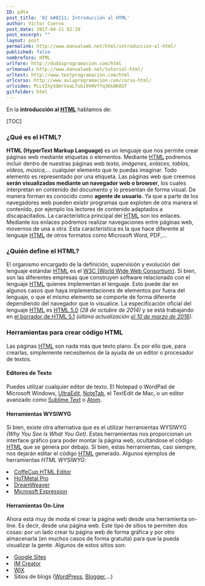 ```yaml
---
ID: pdte
post_title: '02 &#8211; Introducción al HTML'
author: Víctor Cuervo
post_date: 2017-04-11 02:19
post_excerpt: ""
layout: post
permalink: http://www.manualweb.net/html/introduccion-al-html/
published: false
nombreforo: HTML
urlforo: http://dudasprogramacion.com/html
urlmanual: http://www.manualweb.net/tutorial-html/
urltest: http://www.testprogramacion.com/html
urlcurso: http://www.aulaprogramacion.com/curso-html/
urlvideo: PLLVIhySQmrVaaLfsbi9VHVffq3Kk8KAST
gitfolder: html
---
```

En la **introducción al [HTML][1]** hablamos de:

[TOC]

### **¿Qué es el HTML?**

**HTML (HyperText Markup Language)**<span style="font-weight: 400;"> es un lenguaje que nos permite crear páginas web mediante etiquetas o elementos.</span> <span style="font-weight: 400;">Mediante </span>[<span style="font-weight: 400;">HTML</span>][1]<span style="font-weight: 400;"> podremos incluir dentro de nuestras páginas web </span>*<span style="font-weight: 400;">texto, imágenes, enlaces, tablas, vídeos, música,...</span>*<span style="font-weight: 400;"> cualquier elemento que te puedas imaginar. Todo elemento es representado por una etiqueta.</span> <span style="font-weight: 400;">Las páginas web que creemos </span>**serán visualizadas mediante un navegador web o browser**<span style="font-weight: 400;">, los cuales interpretan en contenido del documento y lo presentan de forma visual. De manera forman es conocido como </span>**agente de usuario.**<span style="font-weight: 400;"> Ya que a parte de los navegadores web pueden existir programas que exploten de otra manera el contenido, por ejemplo los lectores de contenido adaptados a discapacitados.</span> <span style="font-weight: 400;">La característica principal del </span>[<span style="font-weight: 400;">HTML</span>][1]<span style="font-weight: 400;"> son los enlaces. Mediante los enlaces podremos realizar navegaciones entre páginas web, movernos de una a otra. Esta característica es la que hace diferente al lenguaje </span>[<span style="font-weight: 400;">HTML</span>][1]<span style="font-weight: 400;"> de otros formatos como Microsoft Word, PDF,...</span>

### **¿Quién define el HTML?**

<span style="font-weight: 400;">El organismo encargado de la definición, supervisión y evolución del lenguaje estándar </span>[<span style="font-weight: 400;">HTML</span>][1]<span style="font-weight: 400;"> es el </span>[<span style="font-weight: 400;">W3C (World Wide Web Consortium)</span>][2]<span style="font-weight: 400;">.</span> <span style="font-weight: 400;">Si bien, son las diferentes empresas que construyen software relacionado con el lenguaje </span>[<span style="font-weight: 400;">HTML</span>][1]<span style="font-weight: 400;"> quienes implementan el lenguaje. Esto puede dar en algunos casos que haya implementaciones de elementos por fuera del lenguaje, o que el mismo elemento se comporte de forma diferente dependiendo del navegador que lo visualice.</span> <span style="font-weight: 400;">La especificación oficial del lenguaje </span>[<span style="font-weight: 400;">HTML</span>][1]<span style="font-weight: 400;"> es </span>[<span style="font-weight: 400;">HTML 5.0</span>][3] *<span style="font-weight: 400;">(28 de octubre de 2014) </span>*<span style="font-weight: 400;">y se está trabajando en </span>[<span style="font-weight: 400;">el borrador de HTML 5.1</span>][4] *<span style="font-weight: 400;">(última actualización </span>*[*<span style="font-weight: 400;">el 10 de marzo de 2016</span>*][5]*<span style="font-weight: 400;">).</span>*

### **Herramientas para crear código HTML**

<span style="font-weight: 400;">Las páginas </span>[<span style="font-weight: 400;">HTML</span>][1]<span style="font-weight: 400;"> son nada más que texto plano. Es por ello que, para crearlas, simplemente necesitemos de la ayuda de un editor o procesador de textos.</span>

#### **Editores de Texto**

<span style="font-weight: 400;">Puedes utilizar cualquier editor de texto. El Notepad o WordPad de Microsoft Windows, </span>[<span style="font-weight: 400;">UltraEdit</span>][6]<span style="font-weight: 400;">, </span>[<span style="font-weight: 400;">NoteTab</span>][7]<span style="font-weight: 400;">, el TextEdit de Mac, o un editor avanzado como </span>[<span style="font-weight: 400;">Sublime Text</span>][8]<span style="font-weight: 400;"> o </span>[<span style="font-weight: 400;">Atom</span>][9]<span style="font-weight: 400;">.</span>

#### **Herramientas WYSIWYG**

<span style="font-weight: 400;">Si bien, existe otra alternativa que es el utilizar herramientas WYSIWYG </span>*<span style="font-weight: 400;">(Why You See Is What You Get)</span>*<span style="font-weight: 400;">. Estas herramientas nos proporcionan un interface gráfico para poder montar la página web, ocultándose el código </span>[<span style="font-weight: 400;">HTML</span>][1]<span style="font-weight: 400;"> que se genera por debajo. Si bien, estas herramientas, casi siempre, nos dejarán editar el código </span>[<span style="font-weight: 400;">HTML</span>][1]<span style="font-weight: 400;"> generado.</span> <span style="font-weight: 400;">Algunos ejemplos de herramientas </span>*<span style="font-weight: 400;">HTML WYSIWYG</span>*<span style="font-weight: 400;">:</span>
<li style="font-weight: 400;">
  <a href="http://www.coffeecup.com/html-editor/"><span style="font-weight: 400;">CoffeCup HTML Editor</span></a>
</li>
<li style="font-weight: 400;">
  <a href="http://www.hotmetalpro.com/"><span style="font-weight: 400;">HoTMetal Pro</span></a>
</li>
<li style="font-weight: 400;">
  <a href="http://www.adobe.com/es/products/dreamweaver/"><span style="font-weight: 400;">DreamWeaver</span></a>
</li>
<li style="font-weight: 400;">
  <a href="http://www.microsoft.com/expression/"><span style="font-weight: 400;">Microsoft Expression</span></a>
</li>

#### **Herramientas On-Line**

<span style="font-weight: 400;">Ahora está muy de moda el crear la página web desde una herramienta on-line. Es decir, desde una página web. Este tipo de sitios te permiten dos cosas: por un lado crear tu página web de forma gráfica y por otro almacenarla (en muchos casos de forma gratuita) para que la pueda visualizar la gente.</span> <span style="font-weight: 400;">Algunos de estos sitios son:</span>
<li style="font-weight: 400;">
  <a href="https://sites.google.com/"><span style="font-weight: 400;">Google Sites</span></a>
</li>
<li style="font-weight: 400;">
  <a href="http://imcreator.com/"><span style="font-weight: 400;">IM Creator</span></a>
</li>
<li style="font-weight: 400;">
  <span style="font-weight: 400;"><a href="http://es.wix.com/">WIX</a></span>
</li>
<li style="font-weight: 400;">
  <span style="font-weight: 400;">Sitios de blogs (</span><a href="http://www.wordpress.org/"><span style="font-weight: 400;">WordPress</span></a><span style="font-weight: 400;">, </span><a href="http://www.blogger.com/"><span style="font-weight: 400;">Blogger</span></a><span style="font-weight: 400;">,...)</span>
</li>

 [1]: http://www.manualweb.net/tutorial-html/
 [2]: http://www.w3.org
 [3]: http://www.w3.org/TR/2014/REC-html5-20141028/
 [4]: https://www.w3.org/TR/2016/WD-html51-20160310/
 [5]: https://www.w3.org/blog/news/archives/5313
 [6]: http://www.idmcomp.com/
 [7]: http://www.notetab.com/
 [8]: http://www.sublimetext.com/
 [9]: https://atom.io/
